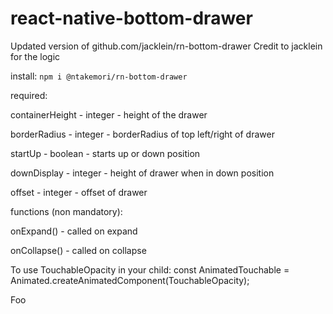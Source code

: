 # react-native-bottom-drawer
Updated version of github.com/jacklein/rn-bottom-drawer
Credit to jacklein for the logic

install: ```npm i @ntakemori/rn-bottom-drawer```

required: 

containerHeight - integer - height of the drawer

borderRadius    - integer - borderRadius of top left/right of drawer

startUp         - boolean - starts up or down position

downDisplay     - integer - height of drawer when in down position

offset          - integer - offset of drawer


functions (non mandatory): 

onExpand()   - called on expand

onCollapse() - called on collapse 


To use TouchableOpacity in your child: 
const AnimatedTouchable = Animated.createAnimatedComponent(TouchableOpacity);

<AnimatedTouchable onPress={this.foo}>
  
  <Text>Foo</Text>
  
</AnimatedTouchable>
